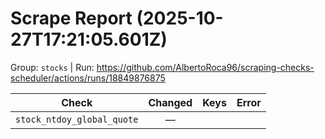 # Scrape Report (2025-10-27T17:21:05.601Z)

Group: `stocks`  |  Run: https://github.com/AlbertoRoca96/scraping-checks-scheduler/actions/runs/18849876875

| Check | Changed | Keys | Error |
|---|:---:|:--|:--|
| `stock_ntdoy_global_quote` | — |  |  |
